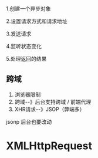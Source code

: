 1.创建一个异步对象

2.设置请求方式和请求地址

3.发送请求

4.监听状态变化

5.处理返回的结果



## 跨域

1. 浏览器限制
2. 跨域--》后台支持跨域 /     前端代理
3. XHR请求--》JSOP（弊端多）

 

 

jsonp 后台也要改动





# XMLHttpRequest

